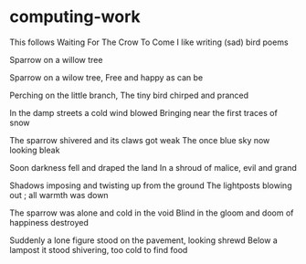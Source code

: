 # computing-work

This follows Waiting For The Crow To Come
I like writing (sad) bird poems

Sparrow on a willow tree

Sparrow on a wilow tree,
Free and happy as can be

Perching on the little branch,
The tiny bird chirped and pranced

In the damp streets a cold wind blowed
Bringing near the first traces of snow

The sparrow shivered and its claws got weak
The once blue sky now looking bleak

Soon darkness fell and draped the land
In a shroud of malice, evil and grand

Shadows imposing and twisting up from the ground
The lightposts blowing out ; all warmth was down

The sparrow was alone and cold in the void
Blind in the gloom and doom of happiness destroyed

Suddenly a lone figure stood on the pavement, looking shrewd
Below a lampost it stood shivering, too cold to find food


